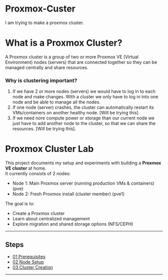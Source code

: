 # Proxmox-Custer
I am trying to make a proxmox cluster.
# What is a Proxmox Cluster?
A Proxmox cluster is a group of two or more Proxmox VE (Virtual Environment) nodes (servers) that are connected together so they can be managed centrally and share resources.
### Why is clustering important?
1. If we have 2 or more nodes (servers) we would have to log in to each node and make changes. With a cluster we only have to log in into one node and be able to manage all the nodes.
2. If one node (server) crashes, the cluster can automatically restart its VMs/containers on another healthy node. [Will be trying this]
3. If we need nore compute power or storage than our current node we just have to add another node to the cluster, so that we can share the resources. [Will be trying this].

# Proxmox Cluster Lab

This project documents my setup and experiments with building a **Proxmox VE cluster** at home.  
It currently consists of 2 nodes:

- Node 1: Main Proxmox server (running production VMs & containers) (pve)
- Node 2: Fresh Proxmox install (cluster member) (pve1)

The goal is to:
- Create a Proxmox cluster
- Learn about centralized management
- Explore migration and shared storage options (NFS/CEPH)

---

## Steps
- [01 Prerequisites](Docs/01_Prerequisites.md)
- [02 Node Setup](Docs/02_Node-Setup.md)
- [03 Cluster Creation](Docs/03_Cluster-Creation.md)

---
